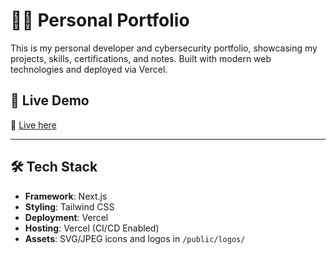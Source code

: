 # 🧑‍💻 Personal Portfolio

This is my personal developer and cybersecurity portfolio, showcasing my projects, skills, certifications, and notes. Built with modern web technologies and deployed via Vercel.

## 🚀 Live Demo

🔗 [Live here](https://michael-jet.vercel.app)

---

## 🛠️ Tech Stack

- **Framework**: Next.js
- **Styling**: Tailwind CSS
- **Deployment**: Vercel
- **Hosting**: Vercel (CI/CD Enabled)
- **Assets**: SVG/JPEG icons and logos in `/public/logos/`
